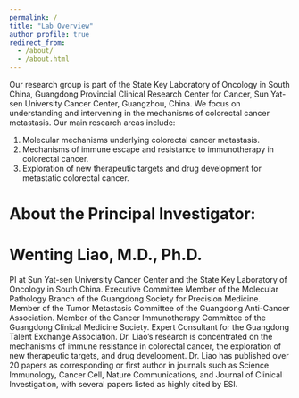 ```yaml
---
permalink: /
title: "Lab Overview"
author_profile: true
redirect_from: 
  - /about/
  - /about.html
---
```


Our research group is part of the State Key Laboratory of Oncology in South China, Guangdong Provincial Clinical Research Center for Cancer, Sun Yat-sen University Cancer Center, Guangzhou, China. We focus on understanding and intervening in the mechanisms of colorectal cancer metastasis. Our main research areas include: 
1. Molecular mechanisms underlying colorectal cancer metastasis.
2. Mechanisms of immune escape and resistance to immunotherapy in colorectal cancer.
3. Exploration of new therapeutic targets and drug development for metastatic colorectal cancer.

About the Principal Investigator:
======

Wenting Liao, M.D., Ph.D.
======
PI at Sun Yat-sen University Cancer Center and the State Key Laboratory of Oncology in South China. Executive Committee Member of the Molecular Pathology Branch of the Guangdong Society for Precision Medicine. Member of the Tumor Metastasis Committee of the Guangdong Anti-Cancer Association. Member of the Cancer Immunotherapy Committee of the Guangdong Clinical Medicine Society. Expert Consultant for the Guangdong Talent Exchange Association. Dr. Liao’s research is concentrated on the mechanisms of immune resistance in colorectal cancer, the exploration of new therapeutic targets, and drug development. Dr. Liao has published over 20 papers as corresponding or first author in journals such as Science Immunology, Cancer Cell, Nature Communications, and Journal of Clinical Investigation, with several papers listed as highly cited by ESI.




